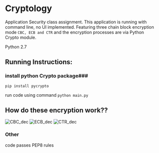 # Cryptology
Application Security class assignment.
This application is running with command line, no UI implemented.
Featuring three chain block encryption mode `CBC, ECB and CTR` and the
encryption processes are via Python Crypto module.

Python 2.7

## Running Instructions: ##
### install python Crypto package###
`pip install pycrypto`

run code using command `python main.py`

## How do these encryption work?? ##
![CBC_dec](http://i.imgur.com/8R1sw5O.png)
![ECB_dec](http://i.imgur.com/v8A1Hoa.png)
![CTR_dec](http://i.imgur.com/uGUrdKB.png)

### Other ###
code passes PEP8 rules
